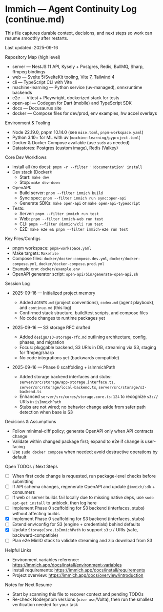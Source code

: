 # Immich — Agent Continuity Log (continue.md)

This file captures durable context, decisions, and next steps so work can resume smoothly after restarts.

Last updated: 2025-09-16

Repository Map (high level)

- server — NestJS 11 API, Kysely + Postgres, Redis, BullMQ, Sharp, ffmpeg bindings
- web — Svelte 5/SvelteKit tooling, Vite 7, Tailwind 4
- cli — TypeScript CLI with Vite
- machine-learning — Python service (uv-managed), onnxruntime backends
- e2e — Vitest + Playwright, dockerized stack for tests
- open-api — Codegen for Dart (mobile) and TypeScript SDK
- docs — Docusaurus site
- docker — Compose files for dev/prod, env examples, hw accel overlays

Environment & Tooling

- Node 22.19.0, pnpm 10.14.0 (see `mise.toml`, `pnpm-workspace.yaml`)
- Python 3.10+ for ML with uv (`machine-learning/pyproject.toml`)
- Docker & Docker Compose available (use `sudo` as needed)
- Datastores: Postgres (custom image), Redis (Valkey)

Core Dev Workflows

- Install all (no docs): `pnpm -r --filter '!documentation' install`
- Dev stack (Docker):
  - Start: `make dev`
  - Stop: `make dev-down`
- OpenAPI:
  - Build server: `pnpm --filter immich build`
  - Sync spec: `pnpm --filter immich run sync:open-api`
  - Generate SDKs: `make open-api` or `make open-api-typescript`
- Tests:
  - Server: `pnpm --filter immich run test`
  - Web: `pnpm --filter immich-web run test`
  - CLI: `pnpm --filter @immich/cli run test`
  - E2E: `make e2e && pnpm --filter immich-e2e run test`

Key Files/Configs

- pnpm workspace: `pnpm-workspace.yaml`
- Make targets: `Makefile`
- Compose files: `docker/docker-compose.dev.yml`, `docker/docker-compose.yml`, `docker/docker-compose.prod.yml`
- Example env: `docker/example.env`
- OpenAPI generator script: `open-api/bin/generate-open-api.sh`

Session Log

- 2025-09-16 — Initialized project memory
  - Added `AGENTS.md` (project conventions), `codex.md` (agent playbook), and `continue.md` (this log)
  - Confirmed stack structure, build/test scripts, and compose files
  - No code changes to runtime packages yet

- 2025-09-16 — S3 storage RFC drafted
  - Added `design/s3-storage-rfc.md` outlining architecture, config, phases, and migration
  - Focus: pluggable backend, S3 URIs in DB, streaming via S3, staging for ffmpeg/sharp
  - No code integrations yet (backwards compatible)

- 2025-09-16 — Phase 0 scaffolding + isImmichPath
  - Added storage backend interfaces and stubs: `server/src/storage/app-storage.interface.ts`, `server/src/storage/local-backend.ts`, `server/src/storage/s3-backend.ts`
  - Enhanced `server/src/cores/storage.core.ts:124` to recognize `s3://` URIs in `isImmichPath`
  - Stubs are not wired; no behavior change aside from safer path detection when base is S3

Decisions & Assumptions

- Follow minimal-diff policy; generate OpenAPI only when API contracts change
- Validate within changed package first; expand to e2e if change is user-facing
- Use `sudo docker compose` when needed; avoid destructive operations by default

Open TODOs / Next Steps

- [ ] When first code change is requested, run package-level checks before submitting
- [ ] If API schema changes, regenerate OpenAPI and update `@immich/sdk` + consumers
- [ ] If web or server builds fail locally due to missing native deps, use `sudo apt-get install` to unblock, then log here
- [ ] Implement Phase 0 scaffolding for S3 backend (interfaces, stubs) without affecting builds
- [x] Implement Phase 0 scaffolding for S3 backend (interfaces, stubs)
- [ ] Extend env/config for S3 (engine + credentials) behind defaults
- [x] Update `StorageCore.isImmichPath` to support `s3://` URIs (safe, backward-compatible)
- [ ] Plan e2e MinIO stack to validate streaming and zip download from S3

Helpful Links

- Environment variables reference: https://immich.app/docs/install/environment-variables
- Install requirements: https://immich.app/docs/install/requirements
- Project overview: https://immich.app/docs/overview/introduction

Notes for Next Resume

- Start by scanning this file to recover context and pending TODOs
- Re-check Node/pnpm versions (`mise use`/Volta), then run the smallest verification needed for your task
